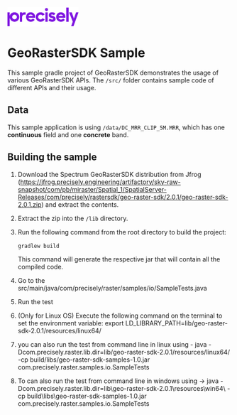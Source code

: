 ![Precisely](Precisely_Logo.png "Precisely")
# GeoRasterSDK Sample
This sample gradle project of GeoRasterSDK demonstrates the usage of various GeoRasterSDK APIs.
The `/src/` folder contains sample code of different APIs and their usage.

## Data
This sample application is using `/data/DC_MRR_CLIP_5M.MRR`, which has one **continuous** field and one **concrete** band.

## Building the sample
1. Download the Spectrum GeoRasterSDK distribution from Jfrog (https://jfrog.precisely.engineering/artifactory/sky-raw-snapshot/com/pb/miraster/Spatial_1/SpatialServer-Releases/com/precisely/rastersdk/geo-raster-sdk/2.0.1/geo-raster-sdk-2.0.1.zip)  and extract the contents.
2. Extract the zip into the `/lib` directory.
3. Run the following command from the root directory to build the project:
    ```
    gradlew build
    ```
   This command will generate the respective jar that will contain all the compiled code.

4. Go to the src/main/java/com/precisely/raster/samples/io/SampleTests.java
5. Run the test
6. (Only for Linux OS) Execute the following command on the terminal to set the environment variable:
export LD_LIBRARY_PATH=lib/geo-raster-sdk-2.0.1/resources/linux64/
7. you can also run the test from command line in linux using -
java -Dcom.precisely.raster.lib.dir=lib/geo-raster-sdk-2.0.1/resources/linux64/ -cp build/libs/geo-raster-sdk-samples-1.0.jar com.precisely.raster.samples.io.SampleTests
8. To can also run the test from command line in windows using -> 
java -Dcom.precisely.raster.lib.dir=lib\geo-raster-sdk-2.0.1\resources\win64\ -cp build\libs\geo-raster-sdk-samples-1.0.jar com.precisely.raster.samples.io.SampleTests
